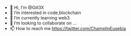 - 👋 Hi, I’m @Gill3X
- 👀 I’m interested in code,blockchain  
- 🌱 I’m currently learning web3
- 💞️ I’m looking to collaborate on ...
- 📫 How to reach me https://twitter.com/ChamplinEusebia

<!---
Gill3X/Gill3X is a ✨ special ✨ repository because its `README.md` (this file) appears on your GitHub profile.
You can click the Preview link to take a look at your changes.
--->
